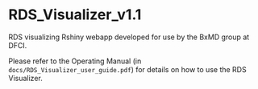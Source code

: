 # RDS_Visualizer_v1.1
RDS visualizing Rshiny webapp developed for use by the BxMD group at DFCI.

Please refer to the Operating Manual (in `docs/RDS_Visualizer_user_guide.pdf`) for details on how to use the RDS Visualizer.
